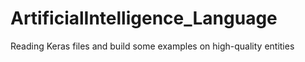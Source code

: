 # ArtificialIntelligence_Language
Reading Keras files and build some examples on high-quality entities
